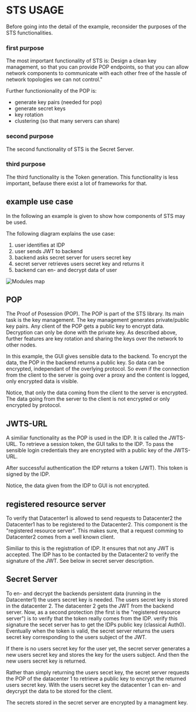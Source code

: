 # STS USAGE

Before going into the detail of the example, reconsider
the purposes of the STS functionalities.

### first purpose
The most important functionality of STS is:
Design a clean key management, so that you can provide POP endpoints, so that you can allow network components 
to communicate with each other free of the hassle of network topologies we can not control."

Further functionionality of the POP is:
- generate key pairs (needed for pop)
- generate secret keys
- key rotation
- clustering (so that many servers can share)

### second purpose
The second functionality of STS is the Secret Server.

### third purpose

The third functionality is the Token generation. This functionality is 
less important, befause there exist a lot of frameworks for that.

## example use case
In the following an example is given to show how components of STS may be used.

The following diagram explains the use case:  
1. user identifies at IDP
2. user sends JWT to backend
3. backend asks secret server for users secret key
4. secret server retrieves users secret key and returns it
5. backend can en- and decrypt data of user

![Modules map](http://www.plantuml.com/plantuml/proxy?src=https://raw.githubusercontent.com/adorsys/secure-token-service/v2/documentation/docs/sts-usage.puml&fmt=svg)

## POP ##
The Proof of Posession (POP). 
The POP is part of the STS library. Its main task is the key management.
The key management generates private/public key pairs. Any client of the POP
gets a public key to encrypt data. Decryption can only be done with the
private key. As described above, further features are key rotation and sharing the
keys over the network to other nodes.

In this example, the GUI gives sensible data to the backend. To encrypt the data, the POP 
in the backend returns a public key. So data can be encrypted, independant of the overlying
protocol. So even if the connection from the client to the server is going over a proxy and
the content is logged, only encrypted data is visible.

Notice, that only the data coming from the client to the server is
encrypted. The data going from the server to the client is not 
encrypted or only encrypted by protocol.

## JWTS-URL ##
A similiar functionality as the POP is used in the IDP. It is called the 
JWTS-URL. To retrieve a session token, the GUI talks to the IDP. To pass the 
sensible login credentials they are encrypted with a public key of
the JWTS-URL.  

After successful authentication the IDP returns a token (JWT). This token is 
signed by the IDP. 

Notice, the data given from the IDP to GUI is not encrypted. 


## registered resource server ##
To verify that Datacenter1 is allowed to send requests to Datacenter2 
the Datacenter1 has to be registered to 
the Datacenter2. This component is the "registered resource server". This makes sure,
that a request comming to Datacenter2 comes from a well known client.

Similiar to this is the registration of IDP. It ensures that not any JWT
is accepted. The IDP has to be contacted by the Datacenter2 to verify the
signature of the JWT. See below in secret server description. 

## Secret Server ##
To en- and decrypt the backends persistent data (running in the Datacenter1) the 
users secret key is needed. The users secret key is 
stored in the datacenter 2. The datacenter 2 gets the JWT from the backend server. 
Now, as a second protection (the first is the "registered resource server")
is to verify that the token really comes from the IDP.
verify this signature
the secet server has to get the IDPs public key (classical Auth0).
Eventually when the token is valid, the secret server returns the
users secret key corresponding to the users subject of the JWT.

If there is no users secret key for the user yet, the secret server 
generates a new users secret key and stores the key for the users subject.
And then the new users secret key is returned.

Rather than simply returning the users secet key, the secret server requests the POP of the 
datacenter 1 to retrieve a public key to encrypt the returned users secret key.
With the users secret key the datacenter 1 can en- and deycrypt the data to be stored for the client.

The secrets stored in the secret server are encrypted by a managment key. 
